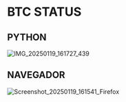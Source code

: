 # BTC STATUS

## PYTHON

![IMG_20250119_161727_439](https://github.com/user-attachments/assets/3d8fe91b-fb6e-4cc8-8e22-681e00f6887d)

## NAVEGADOR

![Screenshot_20250119_161541_Firefox](https://github.com/user-attachments/assets/19f4b00e-0dbd-487e-ae05-c041768bb092)

